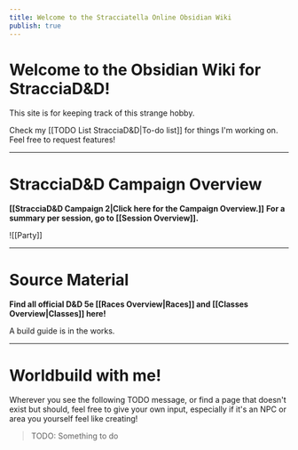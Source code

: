 ```yaml
---
title: Welcome to the Stracciatella Online Obsidian Wiki
publish: true
---
```

# Welcome to the Obsidian Wiki for StracciaD&D! 
This site is for keeping track of this strange hobby.

Check my [[TODO List StracciaD&D|To-do list]] for things I'm working on. Feel free to request features!
***
# StracciaD&D Campaign Overview
**[[StracciaD&D Campaign 2|Click here for the Campaign Overview.]]**
**For a summary per session, go to [[Session Overview]].**

![[Party]]
***
# Source Material
 **Find all official D&D 5e [[Races Overview|Races]] and [[Classes Overview|Classes]] here!**
 
 A build guide is in the works.
***
# Worldbuild with me!
Wherever you see the following TODO message, or find a page that doesn't exist but should, feel free to give your own input, especially if it's an NPC or area you yourself feel like creating!
> TODO: Something to do